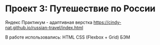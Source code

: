 # Проект 3: Путешествие по России

Яндекс Практикум - адаптивная верстка
https://cindy-nat.github.io/russian-travel/index.html

В работе использовались:
HTML
CSS (Flexbox + Grid)
БЭМ
